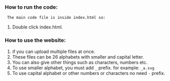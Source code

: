 
### How to run the code:
`` The main code file is inside index.html so:``
1. Double click index.html.


### How to use the website:	
1. if you can upload multiple files at once. 
2. These files can be 26 alphabets with smaller and capital letter.
3. You can also give other things such as characters, numbers etc.
4. To use smaller alphabet, you must add `_` prefix. for example: ``_a.svg``
5. To use capital alphabet or other numbers or characters no need `-` prefix.